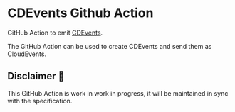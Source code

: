 # CDEvents Github Action

GitHub Action to emit [CDEvents](https://cdevents.dev).

The GitHub Action can be used to create CDEvents and send them as CloudEvents.

## Disclaimer 🚧

This GitHub Action is work in work in progress, it will be maintained in sync with the
specification.
